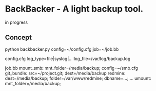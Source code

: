 BackBacker - A light backup tool.
=================================

in progress


Concept
-------

python backbacker.py config=~/config.cfg job=~/job.bb

config.cfg
   log_type=file|syslog|...
   log_file=/var/log/backup.log

job.bb
   mount_smb: mnt_folder=/media/backup; config=~/smb.cfg
   git_bundle: src=~/project.git; dest=/media/backup
   redmine: dest=/media/backup; folder=/var/www/redmine; dbname=...;
   ...
   umount: mnt_folder=/media/backup;